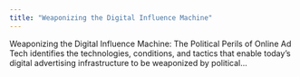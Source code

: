 ```yaml
---
title: "Weaponizing the Digital Influence Machine"
---
```


Weaponizing the Digital Influence Machine: The Political Perils of Online Ad Tech identifies the technologies, conditions, and tactics that enable today’s digital advertising infrastructure to be weaponized by political...

